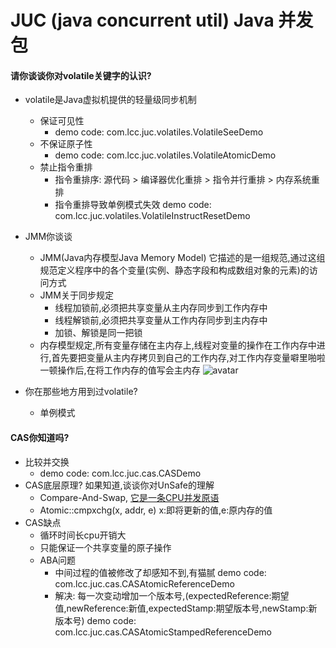 # JUC (java concurrent util) Java 并发包


#### 请你谈谈你对volatile关键字的认识?
* volatile是Java虚拟机提供的轻量级同步机制
    * 保证可见性
        * demo code: com.lcc.juc.volatiles.VolatileSeeDemo
    * 不保证原子性
        * demo code: com.lcc.juc.volatiles.VolatileAtomicDemo
    * 禁止指令重排
        * 指令重排序: 源代码 > 编译器优化重排 > 指令并行重排 > 内存系统重排
        * 指令重排导致单例模式失效 demo code: com.lcc.juc.volatiles.VolatileInstructResetDemo
         
* JMM你谈谈
    * JMM(Java内存模型Java Memory Model) 它描述的是一组规范,通过这组规范定义程序中的各个变量(实例、静态字段和构成数组对象的元素)的访问方式
    * JMM关于同步规定
        * 线程加锁前,必须把共享变量从主内存同步到工作内存中
        * 线程解锁前,必须把共享变量从工作内存同步到主内存中
        * 加锁、解锁是同一把锁
    * 内存模型规定,所有变量存储在主内存上,线程对变量的操作在工作内存中进行,首先要把变量从主内存拷贝到自己的工作内存,对工作内存变量噼里啪啦一顿操作后,在将工作内存的值写会主内存
    ![avatar](https://pic2.zhimg.com/v2-7abd7500588012315f4f0e068e20e341_b.jpg)
        
* 你在那些地方用到过volatile? 
    * 单例模式
    
#### CAS你知道吗?
* 比较并交换
    * demo code: com.lcc.juc.cas.CASDemo 
* CAS底层原理? 如果知道,谈谈你对UnSafe的理解
    * Compare-And-Swap, [它是一条CPU并发原语](https://github.com/unofficial-openjdk/openjdk/blob/jdk8u/jdk8u/hotspot/src/share/vm/prims/unsafe.cpp#L1233)
    * Atomic::cmpxchg(x, addr, e) x:即将更新的值,e:原内存的值
* CAS缺点
    * 循环时间长cpu开销大
    * 只能保证一个共享变量的原子操作
    * ABA问题
        * 中间过程的值被修改了却感知不到,有猫腻 demo code: com.lcc.juc.cas.CASAtomicReferenceDemo
        * 解决: 每一次变动增加一个版本号,(expectedReference:期望值,newReference:新值,expectedStamp:期望版本号,newStamp:新版本号) demo code: com.lcc.juc.cas.CASAtomicStampedReferenceDemo
        
        

